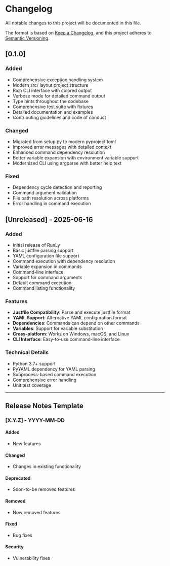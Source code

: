 # Changelog

All notable changes to this project will be documented in this file.

The format is based on [Keep a Changelog](https://keepachangelog.com/en/1.0.0/),
and this project adheres to [Semantic Versioning](https://semver.org/spec/v2.0.0.html).

## [0.1.0]

### Added
- Comprehensive exception handling system
- Modern src/ layout project structure
- Rich CLI interface with colored output
- Verbose mode for detailed command output
- Type hints throughout the codebase
- Comprehensive test suite with fixtures
- Detailed documentation and examples
- Contributing guidelines and code of conduct

### Changed
- Migrated from setup.py to modern pyproject.toml
- Improved error messages with detailed context
- Enhanced command dependency resolution
- Better variable expansion with environment variable support
- Modernized CLI using argparse with better help text

### Fixed
- Dependency cycle detection and reporting
- Command argument validation
- File path resolution across platforms
- Error handling in command execution

## [Unreleased] - 2025-06-16

### Added
- Initial release of RunLy
- Basic justfile parsing support
- YAML configuration file support
- Command execution with dependency resolution
- Variable expansion in commands
- Command-line interface
- Support for command arguments
- Default command execution
- Command listing functionality

### Features
- **Justfile Compatibility**: Parse and execute justfile format
- **YAML Support**: Alternative YAML configuration format
- **Dependencies**: Commands can depend on other commands
- **Variables**: Support for variable substitution
- **Cross-platform**: Works on Windows, macOS, and Linux
- **CLI Interface**: Easy-to-use command-line interface

### Technical Details
- Python 3.7+ support
- PyYAML dependency for YAML parsing
- Subprocess-based command execution
- Comprehensive error handling
- Unit test coverage

---

## Release Notes Template

### [X.Y.Z] - YYYY-MM-DD

#### Added
- New features

#### Changed
- Changes in existing functionality

#### Deprecated
- Soon-to-be removed features

#### Removed
- Now removed features

#### Fixed
- Bug fixes

#### Security
- Vulnerability fixes